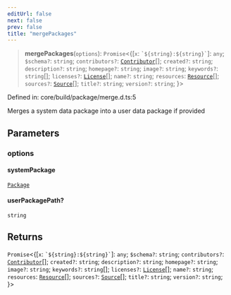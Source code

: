 ```yaml
---
editUrl: false
next: false
prev: false
title: "mergePackages"
---
```


> **mergePackages**(`options`): `Promise`\<\{\[`x`: `` `${string}:${string}` ``\]: `any`; `$schema?`: `string`; `contributors?`: [`Contributor`](/reference/dpkit/contributor/)[]; `created?`: `string`; `description?`: `string`; `homepage?`: `string`; `image?`: `string`; `keywords?`: `string`[]; `licenses?`: [`License`](/reference/dpkit/license/)[]; `name?`: `string`; `resources`: [`Resource`](/reference/dpkit/resource/)[]; `sources?`: [`Source`](/reference/dpkit/source/)[]; `title?`: `string`; `version?`: `string`; \}\>

Defined in: core/build/package/merge.d.ts:5

Merges a system data package into a user data package if provided

## Parameters

### options

#### systemPackage

[`Package`](/reference/dpkit/package/)

#### userPackagePath?

`string`

## Returns

`Promise`\<\{\[`x`: `` `${string}:${string}` ``\]: `any`; `$schema?`: `string`; `contributors?`: [`Contributor`](/reference/dpkit/contributor/)[]; `created?`: `string`; `description?`: `string`; `homepage?`: `string`; `image?`: `string`; `keywords?`: `string`[]; `licenses?`: [`License`](/reference/dpkit/license/)[]; `name?`: `string`; `resources`: [`Resource`](/reference/dpkit/resource/)[]; `sources?`: [`Source`](/reference/dpkit/source/)[]; `title?`: `string`; `version?`: `string`; \}\>
